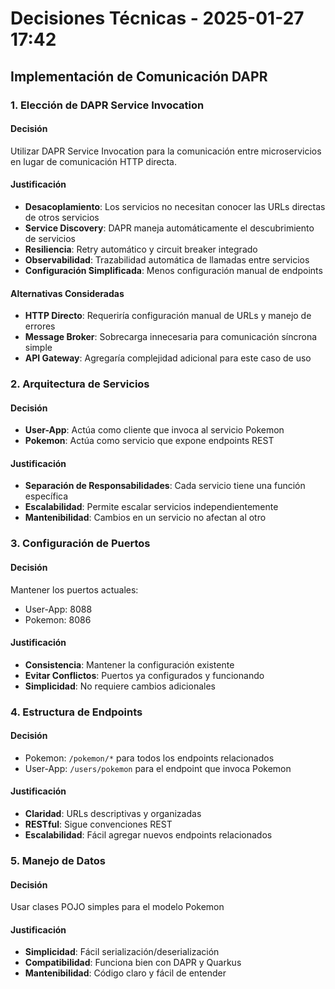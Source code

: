 # Decisiones Técnicas - 2025-01-27 17:42

## Implementación de Comunicación DAPR

### 1. Elección de DAPR Service Invocation

#### Decisión
Utilizar DAPR Service Invocation para la comunicación entre microservicios en lugar de comunicación HTTP directa.

#### Justificación
- **Desacoplamiento**: Los servicios no necesitan conocer las URLs directas de otros servicios
- **Service Discovery**: DAPR maneja automáticamente el descubrimiento de servicios
- **Resiliencia**: Retry automático y circuit breaker integrado
- **Observabilidad**: Trazabilidad automática de llamadas entre servicios
- **Configuración Simplificada**: Menos configuración manual de endpoints

#### Alternativas Consideradas
- **HTTP Directo**: Requeriría configuración manual de URLs y manejo de errores
- **Message Broker**: Sobrecarga innecesaria para comunicación síncrona simple
- **API Gateway**: Agregaría complejidad adicional para este caso de uso

### 2. Arquitectura de Servicios

#### Decisión
- **User-App**: Actúa como cliente que invoca al servicio Pokemon
- **Pokemon**: Actúa como servicio que expone endpoints REST

#### Justificación
- **Separación de Responsabilidades**: Cada servicio tiene una función específica
- **Escalabilidad**: Permite escalar servicios independientemente
- **Mantenibilidad**: Cambios en un servicio no afectan al otro

### 3. Configuración de Puertos

#### Decisión
Mantener los puertos actuales:
- User-App: 8088
- Pokemon: 8086

#### Justificación
- **Consistencia**: Mantener la configuración existente
- **Evitar Conflictos**: Puertos ya configurados y funcionando
- **Simplicidad**: No requiere cambios adicionales

### 4. Estructura de Endpoints

#### Decisión
- Pokemon: `/pokemon/*` para todos los endpoints relacionados
- User-App: `/users/pokemon` para el endpoint que invoca Pokemon

#### Justificación
- **Claridad**: URLs descriptivas y organizadas
- **RESTful**: Sigue convenciones REST
- **Escalabilidad**: Fácil agregar nuevos endpoints relacionados

### 5. Manejo de Datos

#### Decisión
Usar clases POJO simples para el modelo Pokemon

#### Justificación
- **Simplicidad**: Fácil serialización/deserialización
- **Compatibilidad**: Funciona bien con DAPR y Quarkus
- **Mantenibilidad**: Código claro y fácil de entender 